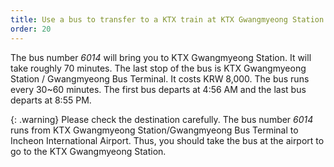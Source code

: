 ```yaml
---
title: Use a bus to transfer to a KTX train at KTX Gwangmyeong Station
order: 20
---
```


The bus number *6014* will bring you to KTX Gwangmyeong Station. It will take roughly 70 minutes. 
The last stop of the bus is KTX Gwangmyeong Station / Gwangmyeong Bus Terminal.
It costs KRW 8,000. The bus runs every 30~60 minutes. The first bus departs at 4:56 AM and the last bus departs at 8:55 PM.

{: .warning}
Please check the destination carefully. The bus number *6014* runs from KTX Gwangmyeong Station/Gwangmyeong Bus Terminal to Incheon International Airport. Thus, you should take the bus at the airport to go to the KTX Gwangmyeong Station.